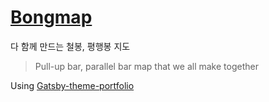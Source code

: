 # [Bongmap](http://bongmap.sidepunch.co/)

다 함께 만드는 철봉, 평행봉 지도
> Pull-up bar, parallel bar map that we all make together

Using [Gatsby-theme-portfolio](https://github.com/smakosh/gatsby-theme-portfolio)
